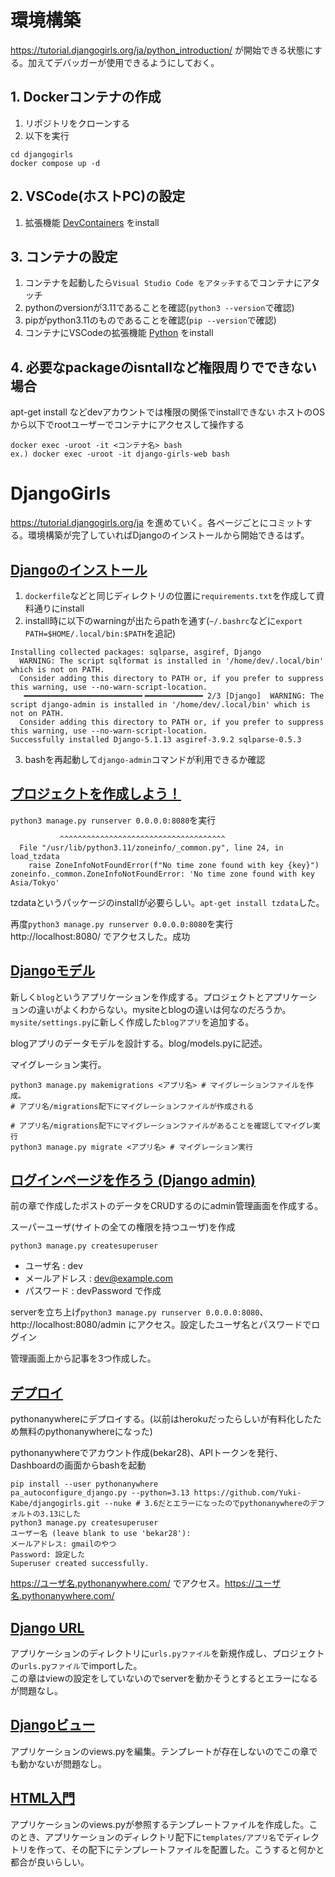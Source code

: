 # 環境構築
https://tutorial.djangogirls.org/ja/python_introduction/
が開始できる状態にする。加えてデバッガーが使用できるようにしておく。
## 1. Dockerコンテナの作成
1. リポジトリをクローンする
2. 以下を実行
```
cd djangogirls
docker compose up -d
```
## 2. VSCode(ホストPC)の設定
1. 拡張機能 [DevContainers](https://marketplace.visualstudio.com/items?itemName=ms-vscode-remote.remote-containers) をinstall

## 3. コンテナの設定
1. コンテナを起動したら`Visual Studio Code をアタッチする`でコンテナにアタッチ
2. pythonのversionが3.11であることを確認(`python3 --version`で確認)
3. pipがpython3.11のものであることを確認(`pip --version`で確認)
4. コンテナにVSCodeの拡張機能 [Python](https://marketplace.visualstudio.com/items?itemName=ms-python.python) をinstall

## 4. 必要なpackageのisntallなど権限周りでできない場合
apt-get install などdevアカウントでは権限の関係でinstallできない
ホストのOSから以下でrootユーザーでコンテナにアクセスして操作する
```
docker exec -uroot -it <コンテナ名> bash
ex.) docker exec -uroot -it django-girls-web bash
```

# DjangoGirls
https://tutorial.djangogirls.org/ja を進めていく。各ページごとにコミットする。環境構築が完了していればDjangoのインストールから開始できるはず。
## [Djangoのインストール](https://tutorial.djangogirls.org/ja/django_installation/)
1. `dockerfile`などと同じディレクトリの位置に`requirements.txt`を作成して資料通りにinstall
2. install時に以下のwarningが出たらpathを通す(`~/.bashrc`などに`export PATH=$HOME/.local/bin:$PATH`を追記)
```
Installing collected packages: sqlparse, asgiref, Django
  WARNING: The script sqlformat is installed in '/home/dev/.local/bin' which is not on PATH.
  Consider adding this directory to PATH or, if you prefer to suppress this warning, use --no-warn-script-location.
   ━━━━━━━━━━━━━━━━━━━━━━━━━━╸━━━━━━━━━━━━━ 2/3 [Django]  WARNING: The script django-admin is installed in '/home/dev/.local/bin' which is not on PATH.
  Consider adding this directory to PATH or, if you prefer to suppress this warning, use --no-warn-script-location.
Successfully installed Django-5.1.13 asgiref-3.9.2 sqlparse-0.5.3
```
3. bashを再起動して`django-admin`コマンドが利用できるか確認

## [プロジェクトを作成しよう！](https://tutorial.djangogirls.org/ja/django_start_project/)
`python3 manage.py runserver 0.0.0.0:8080`を実行
```
           ^^^^^^^^^^^^^^^^^^^^^^^^^^^^^^^^^^^^^
  File "/usr/lib/python3.11/zoneinfo/_common.py", line 24, in load_tzdata
    raise ZoneInfoNotFoundError(f"No time zone found with key {key}")
zoneinfo._common.ZoneInfoNotFoundError: 'No time zone found with key Asia/Tokyo'
```
tzdataというパッケージのinstallが必要らしい。`apt-get install tzdata`した。

再度`python3 manage.py runserver 0.0.0.0:8080`を実行
http://localhost:8080/ でアクセスした。成功

## [Djangoモデル](https://tutorial.djangogirls.org/ja/django_models/)
新しく`blog`というアプリケーションを作成する。プロジェクトとアプリケーションの違いがよくわからない。mysiteとblogの違いは何なのだろうか。<br>
`mysite/settings.py`に新しく作成した`blogアプリ`を追加する。

blogアプリのデータモデルを設計する。blog/models.pyに記述。<br>

マイグレーション実行。<br>
```
python3 manage.py makemigrations <アプリ名> # マイグレーションファイルを作成。
# アプリ名/migrations配下にマイグレーションファイルが作成される

# アプリ名/migrations配下にマイグレーションファイルがあることを確認してマイグレ実行
python3 manage.py migrate <アプリ名> # マイグレーション実行
```

## [ログインページを作ろう (Django admin)](https://tutorial.djangogirls.org/ja/django_admin/)
前の章で作成したポストのデータをCRUDするのにadmin管理画面を作成する。

スーパーユーザ(サイトの全ての権限を持つユーザ)を作成<br>
```
python3 manage.py createsuperuser
```
- ユーザ名 : dev
- メールアドレス : dev@example.com
- パスワード : devPassword
で作成

serverを立ち上げ`python3 manage.py runserver 0.0.0.0:8080`、http://localhost:8080/admin にアクセス。設定したユーザ名とパスワードでログイン

管理画面上から記事を3つ作成した。

## [デプロイ](https://tutorial.djangogirls.org/ja/deploy/)
pythonanywhereにデプロイする。(以前はherokuだったらしいが有料化したため無料のpythonanywhereになった)

pythonanywhereでアカウント作成(bekar28)、APIトークンを発行、Dashboardの画面からbashを起動<br>
```
pip install --user pythonanywhere
pa_autoconfigure_django.py --python=3.13 https://github.com/Yuki-Kabe/djangogirls.git --nuke # 3.6だとエラーになったのでpythonanywhereのデフォルトの3.13にした
python3 manage.py createsuperuser
ユーザー名 (leave blank to use 'bekar28'):
メールアドレス: gmailのやつ
Password: 設定した
Superuser created successfully.
```
https://ユーザ名.pythonanywhere.com/ でアクセス。https://ユーザ名.pythonanywhere.com/

## [Django URL](https://tutorial.djangogirls.org/ja/django_urls/)
アプリケーションのディレクトリに`urls.pyファイル`を新規作成し、プロジェクトの`urls.pyファイル`でimportした。<br>
この章はviewの設定をしていないのでserverを動かそうとするとエラーになるが問題なし。

## [Djangoビュー](https://tutorial.djangogirls.org/ja/django_views/)
アプリケーションのviews.pyを編集。テンプレートが存在しないのでこの章でも動かないが問題なし。

## [HTML入門](https://tutorial.djangogirls.org/ja/html/)
アプリケーションのviews.pyが参照するテンプレートファイルを作成した。このとき、アプリケーションのディレクトリ配下に`templates/アプリ名`でディレクトリを作って、その配下にテンプレートファイルを配置した。こうすると何かと都合が良いらしい。
